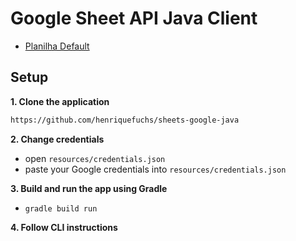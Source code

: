# Google Sheet API Java Client

- [Planilha Default](https://docs.google.com/spreadsheets/d/1ROMWnrNEZ8PM4KjvveNDRcIBW8diSCe8b-Qcln2VjqY/edit#gid=0)

## Setup

**1. Clone the application**

```bash
https://github.com/henriquefuchs/sheets-google-java
```

**2. Change credentials**

+ open `resources/credentials.json`
+ paste your Google credentials into `resources/credentials.json`

**3. Build and run the app using Gradle**
+ `gradle build run`

**4. Follow CLI instructions**